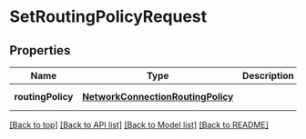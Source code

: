 # SetRoutingPolicyRequest

## Properties

|Name | Type | Description | Notes|
|------------ | ------------- | ------------- | -------------|
|**routingPolicy** | [**NetworkConnectionRoutingPolicy**](NetworkConnectionRoutingPolicy.md) |  | [default to undefined]|




[[Back to top]](#) [[Back to API list]](../../README.md#documentation-for-api-endpoints) [[Back to Model list]](../../README.md#documentation-for-models) [[Back to README]](../../README.md)
